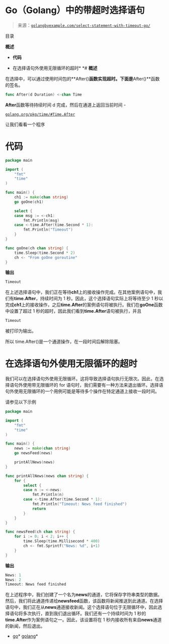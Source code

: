 <!--yml

类别：未分类

日期：2024-10-13 06:24:13

-->

# Go（Golang）中的带超时选择语句

> 来源：[`golangbyexample.com/select-statement-with-timeout-go/`](https://golangbyexample.com/select-statement-with-timeout-go/)

目录

**概述**

+   **代码**

+   在选择语句外使用无限循环的超时*  *# **概述**

在选择中，可以通过使用时间包的**After()**函数实现超时。下面是**After()**函数的签名。

```go
func After(d Duration) <-chan Time
```

**After**函数等待持续时间 d 完成，然后在通道上返回当前时间 -

[`golang.org/pkg/time/#Time.After`](https://golang.org/pkg/time/#Time.After)

让我们看看一个程序

# **代码**

```go
package main

import (
	"fmt"
	"time"
)

func main() {
	ch1 := make(chan string)
	go goOne(ch1)

	select {
	case msg := <-ch1:
		fmt.Println(msg)
	case <-time.After(time.Second * 1):
		fmt.Println("Timeout")
	}
}

func goOne(ch chan string) {
	time.Sleep(time.Second * 2)
	ch <- "From goOne goroutine"
}
```

**输出**

```go
Timeout
```

在上述选择语句中，我们正在等待**ch1**上的接收操作完成。在其他案例语句中，我们有**time.After**，持续时间为 1 秒。因此，这个选择语句实际上将等待至少 1 秒以完成**ch1**上的接收操作，之后**time.After**的案例语句将被执行。我们在**goOne**函数中设置了超过 1 秒的超时，因此我们看到**time.After**语句被执行，并且

```go
Timeout
```

被打印为输出。

所以 time.After()是一个通道操作，在一段时间后解除阻塞。

# **在选择语句外使用无限循环的超时**

我们可以在选择语句外使用无限循环。这将导致选择语句执行无限次。因此，在选择语句外使用带无限循环的 for 语句时，我们需要有一种方法来退出循环。选择语句外使用无限循环的一个用例可能是等待多个操作在特定通道上接收一段时间。

请参见以下示例

```go
package main

import (
	"fmt"
	"time"
)

func main() {
	news := make(chan string)
	go newsFeed(news)

	printAllNews(news)
}

func printAllNews(news chan string) {
	for {
		select {
		case n := <-news:
			fmt.Println(n)
		case <-time.After(time.Second * 1):
			fmt.Println("Timeout: News feed finished")
			return
		}
	}
}

func newsFeed(ch chan string) {
	for i := 0; i < 2; i++ {
		time.Sleep(time.Millisecond * 400)
		ch <- fmt.Sprintf("News: %d", i+1)
	}
}
```

**输出**

```go
News: 1
News: 2
Timeout: News feed finished
```

在上述程序中，我们创建了一个名为**news**的通道，它将保存字符串类型的数据。然后，我们将此通道传递给**newsfeed**函数，该函数将新闻推送到此通道。在选择语句中，我们正在从**news**通道接收新闻。这个选择语句位于无限循环中，因此选择语句将多次执行，直到我们退出循环。我们还有一个持续时间为 1 秒的**time.After**作为案例语句之一。因此，该设置将在 1 秒内接收所有来自**news**通道的新闻，然后退出。

+   [go](https://golangbyexample.com/tag/go/)*   [golang](https://golangbyexample.com/tag/golang/)*

